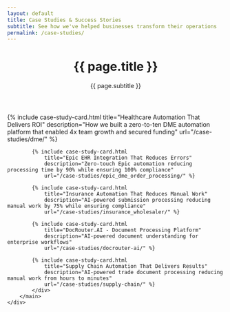 ```yaml
---
layout: default
title: Case Studies & Success Stories
subtitle: See how we've helped businesses transform their operations
permalink: /case-studies/
---
```


<!-- Header Section with Gray Background -->
<div class="bg-gray-50 py-8 md:py-12">
    <div class="max-w-6xl mx-auto px-4 sm:px-6 md:px-8">
        <header class="text-center">
            <h1 class="text-3xl md:text-4xl font-bold text-gray-900 mb-4">{{ page.title }}</h1>
            <p class="text-lg md:text-xl text-gray-600">{{ page.subtitle }}</p>
        </header>
    </div>
</div>

<!-- Content Section with White Background -->
<div class="bg-white py-8 md:py-12">
    <div class="max-w-6xl mx-auto px-4 sm:px-6 md:px-8">
        <main>
            <!-- Case Studies Grid -->
            <div class="grid grid-cols-1 md:grid-cols-2 lg:grid-cols-3 gap-8 justify-items-center max-w-5xl mx-auto">
            {% include case-study-card.html 
                title="Healthcare Automation That Delivers ROI" 
                description="How we built a zero-to-ten DME automation platform that enabled 4x team growth and secured funding" 
                url="/case-studies/dme/" %}
            
            {% include case-study-card.html
                title="Epic EHR Integration That Reduces Errors" 
                description="Zero-touch Epic automation reducing processing time by 90% while ensuring 100% compliance" 
                url="/case-studies/epic_dme_order_processing/" %}
            
            {% include case-study-card.html 
                title="Insurance Automation That Reduces Manual Work" 
                description="AI-powered submission processing reducing manual work by 75% while ensuring compliance" 
                url="/case-studies/insurance_wholesaler/" %}
            
            {% include case-study-card.html 
                title="DocRouter.AI - Document Processing Platform" 
                description="AI-powered document understanding for enterprise workflows" 
                url="/case-studies/docrouter-ai/" %}
            
            {% include case-study-card.html 
                title="Supply Chain Automation That Delivers Results" 
                description="AI-powered trade document processing reducing manual work from hours to minutes" 
                url="/case-studies/supply-chain/" %}
            </div>
        </main>
    </div>
</div>